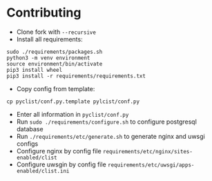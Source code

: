 Contributing
======

* Clone fork with `--recursive`
* Install all requirements:
```
sudo ./requirements/packages.sh
python3 -m venv environment
source environment/bin/activate
pip3 install wheel
pip3 install -r requirements/requirements.txt
```
* Copy config from template:
```
cp pyclist/conf.py.template pylcist/conf.py
```
* Enter all information in `pyclist/conf.py`
* Run `sudo ./requirements/configure.sh` to configure postgresql database
* Run `./requirements/etc/generate.sh` to generate nginx and uwsgi configs
* Configure nginx by config file `requirements/etc/nginx/sites-enabled/clist`
* Configure uwsgin by config file `requirements/etc/uwsgi/apps-enabled/clist.ini`

